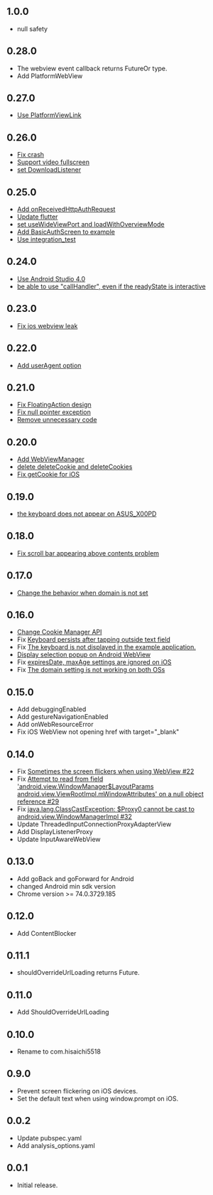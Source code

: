 ## 1.0.0

- null safety

## 0.28.0

- The webview event callback returns FutureOr type.
- Add PlatformWebView

## 0.27.0

- [Use PlatformViewLink](https://github.com/hisaichi5518/native_webview/pull/79)

## 0.26.0

- [Fix crash](https://github.com/hisaichi5518/native_webview/pull/84)
- [Support video fullscreen](https://github.com/hisaichi5518/native_webview/pull/83)
- [set DownloadListener](https://github.com/hisaichi5518/native_webview/pull/82)

## 0.25.0

- [Add onReceivedHttpAuthRequest](https://github.com/hisaichi5518/native_webview/pull/72)
- [Update flutter](https://github.com/hisaichi5518/native_webview/pull/76)
- [set useWideViewPort and loadWithOverviewMode](https://github.com/hisaichi5518/native_webview/pull/77)
- [Add BasicAuthScreen to example](https://github.com/hisaichi5518/native_webview/pull/78)
- [Use integration_test](https://github.com/hisaichi5518/native_webview/pull/80)

## 0.24.0

- [Use Android Studio 4.0](https://github.com/hisaichi5518/native_webview/pull/70)
- [be able to use "callHandler", even if the readyState is interactive](https://github.com/hisaichi5518/native_webview/pull/71)

## 0.23.0

- [Fix ios webview leak](https://github.com/hisaichi5518/native_webview/pull/68)

## 0.22.0

- [Add userAgent option](https://github.com/hisaichi5518/native_webview/pull/67)

## 0.21.0

- [Fix FloatingAction design](https://github.com/hisaichi5518/native_webview/pull/65)
- [Fix null pointer exception](https://github.com/hisaichi5518/native_webview/pull/65)
- [Remove unnecessary code](https://github.com/hisaichi5518/native_webview/pull/65)

## 0.20.0

- [Add WebViewManager](https://github.com/hisaichi5518/native_webview/pull/63)
- [delete deleteCookie and deleteCookies](https://github.com/hisaichi5518/native_webview/pull/62)
- [Fix getCookie for iOS](https://github.com/hisaichi5518/native_webview/pull/62)

## 0.19.0

- [the keyboard does not appear on ASUS_X00PD](https://github.com/hisaichi5518/native_webview/pull/58)

## 0.18.0

- [Fix scroll bar appearing above contents problem](https://github.com/hisaichi5518/native_webview/pull/56)

## 0.17.0

- [Change the behavior when domain is not set](https://github.com/hisaichi5518/native_webview/pull/53)

## 0.16.0

- [Change Cookie Manager API](https://github.com/hisaichi5518/native_webview/pull/52)
- Fix [Keyboard persists after tapping outside text field](https://github.com/flutter/flutter/issues/36478#issuecomment-623542124)
- Fix [The keyboard is not displayed in the example application.](https://github.com/hisaichi5518/native_webview/pull/45)
- [Display selection popup on Android WebView](https://github.com/hisaichi5518/native_webview/pull/48)
- Fix [expiresDate, maxAge settings are ignored on iOS](https://github.com/hisaichi5518/native_webview/pull/50)
- Fix [The domain setting is not working on both OSs](https://github.com/hisaichi5518/native_webview/pull/50)

## 0.15.0

- Add debuggingEnabled
- Add gestureNavigationEnabled
- Add onWebResourceError
- Fix iOS WebView not opening href with target="\_blank"

## 0.14.0

- Fix [Sometimes the screen flickers when using WebView #22](https://github.com/hisaichi5518/native_webview/issues/22)
- Fix [Attempt to read from field 'android.view.WindowManager$LayoutParams android.view.ViewRootImpl.mWindowAttributes' on a null object reference #29](https://github.com/hisaichi5518/native_webview/issues/29)
- Fix [java.lang.ClassCastException: $Proxy0 cannot be cast to android.view.WindowManagerImpl #32](https://github.com/hisaichi5518/native_webview/pull/32)
- Update ThreadedInputConnectionProxyAdapterView
- Add DisplayListenerProxy
- Update InputAwareWebView

## 0.13.0

- Add goBack and goForward for Android
- changed Android min sdk version
- Chrome version >= 74.0.3729.185

## 0.12.0

- Add ContentBlocker

## 0.11.1

- shouldOverrideUrlLoading returns Future<ShouldOverrideUrlLoadingAction>.

## 0.11.0

- Add ShouldOverrideUrlLoading

## 0.10.0

- Rename to com.hisaichi5518

## 0.9.0

- Prevent screen flickering on iOS devices.
- Set the default text when using window.prompt on iOS.

## 0.0.2

- Update pubspec.yaml
- Add analysis_options.yaml

## 0.0.1

- Initial release.
